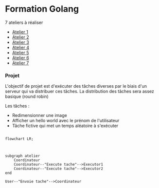 # Formation Golang

7 ateliers à réaliser

* [Atelier 1](atelier1/README.md)
* [Atelier 2](atelier2.0/README.md)
* [Atelier 3](atelier3/README.md)
* [Atelier 4](atelier4/README.md)
* [Atelier 5](atelier5/README.md)
* [Atelier 6](atelier6/README.md)
* [Atelier 7](atelier7/README.md)

### Projet

L'objectif de projet est d'exécuter des tâches diverses par le biais d'un serveur qui va distribuer ces tâches.
La distribution des tâches sera assez basique (round robin)

Les tâches : 
* Redimensionner une image
* Afficher un hello world avec le prénom de l'utilisateur
* Tâche fictive qui met un temps aléatoire à s'exécuter

```mermaid

flowchart LR;



subgraph atelier
    Coordinateur
    Coordinateur--"Execute tache"-->Executor1
    Coordinateur--"Execute tache"-->Executor2
end

User--"Envoie tache"-->Coordinateur

```